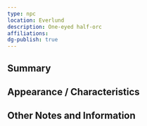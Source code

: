 ```yaml
---
type: npc
location: Everlund
description: One-eyed half-orc
affiliations: 
dg-publish: true
---
```

## Summary


## Appearance / Characteristics


## Other Notes and Information
